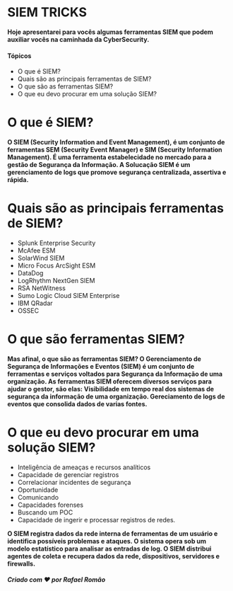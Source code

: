 <h1>SIEM TRICKS</h1>

<strong>Hoje apresentarei para vocês algumas ferramentas SIEM que podem auxiliar vocês na caminhada da CyberSecurity.</strong>
  <br>
    <h4>Tópicos</h4>
    
   * O que é SIEM?
   * Quais são as principais ferramentas de SIEM?
   * O que são as ferramentas SIEM?
   * O que eu devo procurar em uma solução SIEM?

<h1>O que é SIEM?</h1>
  
  <strong> O SIEM (Security Information and Event Management), é um conjunto de ferramentas SEM (Security Event Manager) e SIM (Security Information Management). É uma ferramenta estabelecidade no mercado para a gestão de Segurança da Informação. A Solucação SIEM é um gerenciamento de logs que promove segurança centralizada, assertiva e rápida.</strong>
  
<h1>Quais são as principais ferramentas de SIEM?</h1>

  * Splunk Enterprise Security
  * McAfee ESM
  * SolarWind SIEM
  * Micro Focus ArcSight ESM
  * DataDog
  * LogRhythm NextGen SIEM
  * RSA NetWitness
  * Sumo Logic Cloud SIEM Enterprise
  * IBM QRadar
  * OSSEC

<h1>O que são ferramentas SIEM?</h1>

  <strong>Mas afinal, o que são as ferramentas SIEM? O Gerenciamento de Segurança de Informações e Eventos (SIEM) é um conjunto de ferramentas e serviços voltados para Segurança da Informação de uma organização. As ferramentas SIEM oferecem diversos serviços para ajudar o gestor, são elas: Visibilidade em tempo real dos sistemas de segurança da informação de uma organização. Gereciamento de logs de eventos que consolida dados de varias fontes.</strong>
  
<h1>O que eu devo procurar em uma solução SIEM?</h1>

  * Inteligência de ameaças e recursos analíticos
  * Capacidade de gerenciar registros
  * Correlacionar incidentes de segurança
  * Oportunidade
  * Comunicando
  * Capacidades forenses
  * Buscando um POC
  * Capacidade de ingerir e processar registros de redes.

<strong>O SIEM registra dados da rede interna de ferramentas de um usuário e identifica possíveis problemas e ataques. O sistema opera sob um modelo estatístico para analisar as entradas de log. O SIEM distribui agentes de coleta e recupera dados da rede, dispositivos, servidores e firewalls.</strong>


<h5>Criado com ❤️ por Rafael Romão</h5>
